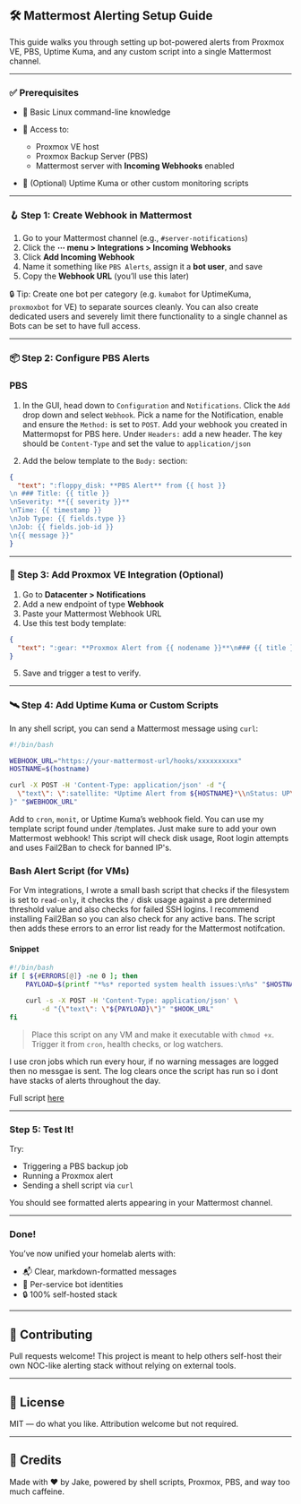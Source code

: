 ## 🛠️ Mattermost Alerting Setup Guide

This guide walks you through setting up bot-powered alerts from Proxmox VE, PBS, Uptime Kuma, and any custom script into a single Mattermost channel.

---

### ✅ Prerequisites

* 🧠 Basic Linux command-line knowledge
* 🔧 Access to:

  * Proxmox VE host
  * Proxmox Backup Server (PBS)
  * Mattermost server with **Incoming Webhooks** enabled
* 📡 (Optional) Uptime Kuma or other custom monitoring scripts

---

### 🪝 Step 1: Create Webhook in Mattermost

1. Go to your Mattermost channel (e.g., `#server-notifications`)
2. Click the **⋯ menu > Integrations > Incoming Webhooks**
3. Click **Add Incoming Webhook**
4. Name it something like `PBS Alerts`, assign it a **bot user**, and save
5. Copy the **Webhook URL** (you’ll use this later)

🔒 Tip: Create one bot per category (e.g. `kumabot` for UptimeKuma, `proxmoxbot` for VE) to separate sources cleanly. You can also create dedicated users and severely limit there functionality to a single channel as Bots can be set to have full access. 

---

### 📦 Step 2: Configure PBS Alerts

### PBS 

1. In the GUI, head down to `Configuration` and `Notifications`. Click the `Add` drop down and select `Webhook`. Pick a name for the Notification, enable and ensure the `Method:` is set to `POST`. Add your webhook you created in Mattermopst for PBS here. 
Under `Headers:` add a new header. The key should be `Content-Type` and set the value to `application/json`

2. Add the below template to the `Body:` section:

```json
{
  "text": ":floppy_disk: **PBS Alert** from {{ host }}
\n ### Title: {{ title }}
\nSeverity: **{{ severity }}**
\nTime: {{ timestamp }}
\nJob Type: {{ fields.type }}
\nJob: {{ fields.job-id }}
\n{{ message }}"
}
```
---

### 🧮 Step 3: Add Proxmox VE Integration (Optional)

1. Go to **Datacenter > Notifications**
2. Add a new endpoint of type **Webhook**
3. Paste your Mattermost Webhook URL
4. Use this test body template:

```json
{
  "text": ":gear: **Proxmox Alert from {{ nodename }}**\n### {{ title }}\nSeverity: **{{ severity }}**\nTime: {{ timestamp }} unix seconds\nJob Type: {{ fields.type }}\n\n{{ message }}"
}
```

5. Save and trigger a test to verify.

---

### 🛰️ Step 4: Add Uptime Kuma or Custom Scripts

In any shell script, you can send a Mattermost message using `curl`:

```bash
#!/bin/bash

WEBHOOK_URL="https://your-mattermost-url/hooks/xxxxxxxxxx"
HOSTNAME=$(hostname)

curl -X POST -H 'Content-Type: application/json' -d "{
  \"text\": \":satellite: *Uptime Alert from ${HOSTNAME}*\\nStatus: UP\\nTime: $(date)\" 
}" "$WEBHOOK_URL"
```

Add to `cron`, `monit`, or Uptime Kuma’s webhook field.
You can use my template script found under /templates. Just make sure to add your own Mattermost webhook! This script will check disk usage, Root login attempts and uses Fail2Ban to check for banned IP's.

### Bash Alert Script (for VMs)

For Vm integrations, I wrote a small bash script that checks if the filesystem is set to `read-only`, it checks the `/` disk usage against a pre determined threshold value and also checks for failed SSH logins. I recommend installing Fail2Ban so you can also check for any active bans. The script then adds these errors to an error list ready for the Mattermost notifcation.

#### Snippet
```bash
#!/bin/bash
if [ ${#ERRORS[@]} -ne 0 ]; then
    PAYLOAD=$(printf "*%s* reported system health issues:\n%s" "$HOSTNAME" "$(printf '• %s\n' "${ERRORS[@]}")")

    curl -s -X POST -H 'Content-Type: application/json' \
        -d "{\"text\": \"${PAYLOAD}\"}" "$HOOK_URL"
fi
```

> Place this script on any VM and make it executable with `chmod +x`. Trigger it from `cron`, health checks, or log watchers.

I use cron jobs which run every hour, if no warning messages are logged then no messgae is sent. The log clears once the script has run so i dont have stacks of alerts throughout the day.

Full script [here](../examples/scripts/vmHealthChecks.sh)

---

### Step 5: Test It!

Try:

* Triggering a PBS backup job
* Running a Proxmox alert
* Sending a shell script via `curl`

You should see formatted alerts appearing in your Mattermost channel.

---

### Done!

You’ve now unified your homelab alerts with:

* 📬 Clear, markdown-formatted messages
* 👤 Per-service bot identities
* 🔒 100% self-hosted stack

---

## 💬 Contributing

Pull requests welcome! This project is meant to help others self-host their own NOC-like alerting stack without relying on external tools.

---

## 📜 License

MIT — do what you like. Attribution welcome but not required.

---

## 🙌 Credits

Made with ❤️ by Jake, powered by shell scripts, Proxmox, PBS, and way too much caffeine.
